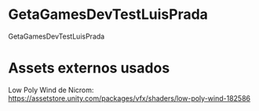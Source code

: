 # GetaGamesDevTestLuisPrada
 GetaGamesDevTestLuisPrada
# Assets externos usados
 Low Poly Wind de Nicrom: https://assetstore.unity.com/packages/vfx/shaders/low-poly-wind-182586
 